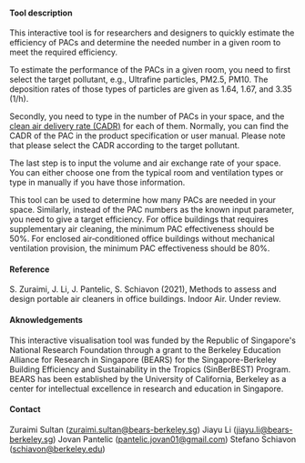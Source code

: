 #### Tool description

This interactive tool is for researchers and designers to quickly estimate the efficiency of PACs and determine the needed number in a given room to meet the required efficiency.

To estimate the performance of the PACs in a given room, you need to first select the target pollutant, e.g., Ultrafine particles, PM2.5, PM10. The deposition rates of those types of particles are given as 1.64, 1.67, and 3.35 (1/h). 

Secondly, you need to type in the number of PACs in your space, and the [clean air delivery rate (CADR)](https://en.wikipedia.org/wiki/Air_changes_per_hour) for each of them. Normally, you can find the CADR of the PAC in the product specification or user manual. Please note that please select the CADR according to the target pollutant.

The last step is to input the volume and air exchange rate of your space. You can either choose one from the typical room and ventilation types or type in manually if you have those information. 

This tool can be used to determine how many PACs are needed in your space. Similarly, instead of the PAC numbers as the known input parameter, you need to give a target efficiency. For office buildings that requires supplementary air cleaning, the minimum PAC effectiveness should be 50%. For enclosed air‐conditioned office buildings without mechanical ventilation provision, the minimum PAC effectiveness should be 80%.

#### Reference
S. Zuraimi, J. Li, J. Pantelic, S. Schiavon (2021), Methods to assess and design portable air cleaners in office buildings. Indoor Air. Under review.

#### Aknowledgements
This interactive visualisation tool was funded by the Republic of Singapore's National Research Foundation through a grant to the Berkeley Education Alliance for Research in Singapore (BEARS) for the Singapore-Berkeley Building Efficiency and Sustainability in the Tropics (SinBerBEST) Program. BEARS has been established by the University of California, Berkeley as a center for intellectual excellence in research and education in Singapore.

#### Contact
Zuraimi Sultan (zuraimi.sultan@bears-berkeley.sg)
Jiayu Li (jiayu.li@bears-berkeley.sg)
Jovan Pantelic (pantelic.jovan01@gmail.com)
Stefano Schiavon (schiavon@berkeley.edu)